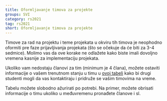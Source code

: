 ```yaml
---
title: Oformljavanje timova za projekte
groups: SVI
category: rs2021
tag: rs2021
short: Oformljavanje timova za projekte
---
```


Timove za rad na projektu i teme projekata u okviru tih timova je neophodno oformiti pre faze prijavljivanja projekata (što se očekuje da će biti za 3-4 sedmice). Molimo vas da ove korake ne odlažete kako biste imali dovoljno vremena kasnije za implementaciju projekata.

Ukoliko vam nedostaju članovi za tim (minimum je 4 člana), možete ostaviti informacije o vašem trenutnom stanju u timu u [ovoj tabeli](https://docs.google.com/spreadsheets/d/1PkLFOmO3I006UcKSNWDbMiJt7czsm9rWZ5PWN2oNUiQ/edit?usp=sharing) kako bi drugi studenti mogli da vas kontaktiraju i pridruže se vašim timovima na vreme.

Tabelu možete slobodno ažurirati po potrebi. Na primer, možete obrisati informacije o timu ukoliko u međuvremenu pronađete članove i sl.
